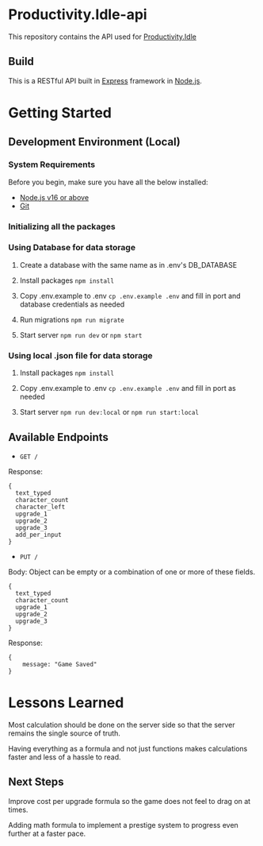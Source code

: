# Productivity.Idle-api
This repository contains the API used for [Productivity.Idle](https://github.com/Gachuka/productivity.idle)

## Build
This is a RESTful API built in [Express](https://expressjs.com/) framework in [Node.js](https://nodejs.org/en/).

# Getting Started



##  Development Environment (Local)

### System Requirements

Before you begin, make sure you have all the below installed:
- [Node.js v16 or above](https://nodejs.org/en/download/)
- [Git](https://git-scm.com/book/en/v2/Getting-Started-Installing-Git)

### Initializing all the packages



### Using Database for data storage

1. Create a database with the same name as in .env's DB_DATABASE

2. Install packages `npm install`

3. Copy .env.example to .env `cp .env.example .env` and fill in port and database credentials as needed

4. Run migrations `npm run migrate`

5. Start server `npm run dev` or `npm start`

### Using local .json file for data storage

1. Install packages `npm install`

2. Copy .env.example to .env `cp .env.example .env` and fill in port as needed

3. Start server `npm run dev:local` or `npm run start:local`

##  Available Endpoints

- `GET /`

Response:
```
{
  text_typed
  character_count
  character_left
  upgrade_1
  upgrade_2
  upgrade_3
  add_per_input
}
```

- ``PUT /``

Body: Object can be empty or a combination of one or more of these fields.

```
{
  text_typed
  character_count
  upgrade_1
  upgrade_2
  upgrade_3
}
```
Response:
```
{
	message: "Game Saved"
}
```

# Lessons Learned
Most calculation should be done on the server side so that the server remains the single source of truth. 

Having everything as a formula and not just functions makes calculations faster and less of a hassle to read.

## Next Steps

Improve cost per upgrade formula so the game does not feel to drag on at times.

Adding math formula to implement a prestige system to progress even further at a faster pace.
